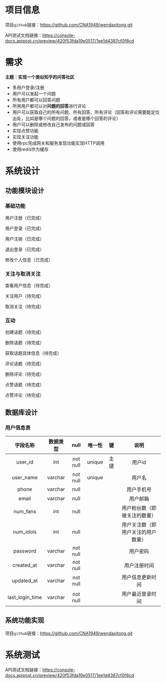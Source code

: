 # 项目信息

项目`github`链接：https://github.com/CNA1949/wendaxitong.git

API测试文档链接：https://console-docs.apipost.cn/preview/420f53fda19e0517/1ee1d4387cf0f8cd



# 需求

**主题：实现一个类似知乎的问答社区**

- 多用户登录/注册
- 用户可以发起一个问题
- 所有用户都可以回答问题
- 所用用户都可以对**问题的回答**进行评论
- 用户可以获取自己的所有问题、所有回答、所有评论（回答和评论需要能定位出处，比如是哪个问题的回答，或者是哪个回答的评论）
- 用户可以删除或修改自己发布的问题或回答
- 实现点赞功能
- 实现关注功能
- 使用rpc完成网关和服务发现功能实现HTTP调用
- 使用redis作为缓存

	





# 系统设计

## 功能模块设计

### 基础功能

用户注册（已完成）

用户登录（已完成）

用户注销（已完成）

退出登录（已完成）

修改个人信息（已完成）

### 关注与取消关注

查看用户信息（待完成）

关注用户（待完成）

取消关注（待完成）



### 互动

创建话题（待完成）



删除话题（待完成）



获取话题具体信息（待完成）



评论话题（待完成）



删除评论（待完成）



点赞话题（待完成）



点赞评论（待完成）



## 数据库设计

### 用户信息表

|    字段名称     | 数据类型 |   null   | 唯一性 |  键  |                说明                |
| :-------------: | :------: | :------: | :----: | :--: | :--------------------------------: |
|     user_id     |   int    | not null | unique | 主键 |               用户id               |
|    user_name    | varchar  | not null | unique |      |               用户名               |
|      phone      | varchar  |   null   |        |      |             用户手机号             |
|      email      | varchar  |   null   |        |      |              用户邮箱              |
|    num_fans     |   int    |   null   |        |      |    用户粉丝数（即被关注的数量）    |
|    num_idols    |   int    |   null   |        |      | 用户关注数（即用户关注的用户数量） |
|    password     | varchar  | not null |        |      |              用户密码              |
|   created_at    | varchar  | not null |        |      |            用户注册时间            |
|   updated_at    | varchar  | not null |        |      |          用户信息更新时间          |
| last_login_time | varchar  | not null |        |      |          用户最近登录时间          |





## 系统功能实现

项目`github`链接：https://github.com/CNA1949/wendaxitong.git



# 系统测试

API测试文档链接：https://console-docs.apipost.cn/preview/420f53fda19e0517/1ee1d4387cf0f8cd

